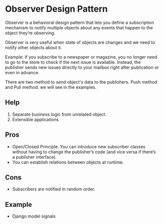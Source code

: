 # Observer Design Pattern
Observer is a behavioral design pattern that lets you define a subscription mechanism to notify multiple objects about any events that happen to the object they’re observing.

Observer is very useful when state of objects are changes and we need to notify other objects about it.

Example: If you subscribe to a newspaper or magazine, you no longer need to go to the store to check if the next issue is available. Instead, the publisher sends new issues directly to your mailbox right after publication or even in advance. 

There are two method to send object's data to the publishers. Push method and Pull method.
we will see in the examples.

## Help
1. Separate business logic from unrelated object.
2. Extensible applications

## Pros
- Open/Closed Principle. You can introduce new subscriber classes without having to change the publisher’s code (and vice versa if there’s a publisher interface).
- You can establish relations between objects at runtime.

## Cons
- Subscribers are notified in random order.

## Example
- Django model signals
